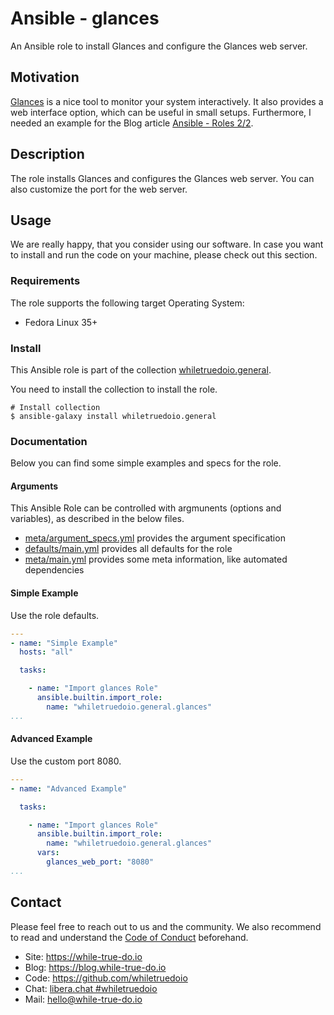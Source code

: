 <!--
reference: https://www.makeareadme.com/
reference: https://commonmark.org/
-->

# Ansible - glances

An Ansible role to install Glances and configure the Glances web server.

## Motivation

[Glances](https://nicolargo.github.io/glances/) is a nice tool to monitor your
system interactively. It also provides a web interface option, which can be
useful in small setups. Furthermore, I needed an example for the Blog article
[Ansible - Roles 2/2](blog.while-true-do.io/ansible-roles-2/).

## Description

The role installs Glances and configures the Glances web server. You can also
customize the port for the web server.

## Usage

We are really happy, that you consider using our software. In case you want to
install and run the code on your machine, please check out this section.

### Requirements

The role supports the following target Operating System:

- Fedora Linux 35+

### Install

This Ansible role is part of the collection
[whiletruedoio.general](https://github.com/whiletruedoio/whiletruedoio.general).

You need to install the collection to install the role.

```shell
# Install collection
$ ansible-galaxy install whiletruedoio.general
```

### Documentation

Below you can find some simple examples and specs for the role.

#### Arguments

This Ansible Role can be controlled with argmunents (options and variables), as
described in the below files.

- [meta/argument_specs.yml](meta/argument_specs.yml) provides the argument
  specification
- [defaults/main.yml](defaults/main.yml) provides all defaults for the role
- [meta/main.yml](meta/main.yml) provides some meta information, like automated
  dependencies

#### Simple Example

Use the role defaults.

```yaml
---
- name: "Simple Example"
  hosts: "all"

  tasks:

    - name: "Import glances Role"
      ansible.builtin.import_role:
        name: "whiletruedoio.general.glances"
...
```

#### Advanced Example

Use the custom port 8080.

```yaml
---
- name: "Advanced Example"

  tasks:

    - name: "Import glances Role"
      ansible.builtin.import_role:
        name: "whiletruedoio.general.glances"
      vars:
        glances_web_port: "8080"
...
```

## Contact

Please feel free to reach out to us and the community. We also recommend to read
and understand the
[Code of Conduct](https://github.com/whiletruedoio/.github/blob/main/docs/CODE_OF_CONDUCT.md)
beforehand.

- Site: <https://while-true-do.io>
- Blog: <https://blog.while-true-do.io>
- Code: <https://github.com/whiletruedoio>
- Chat: [libera.chat #whiletruedoio](https://web.libera.chat/gamja/#whiletruedo)
- Mail: [hello@while-true-do.io](mailto:hello@while-true-do.io)
